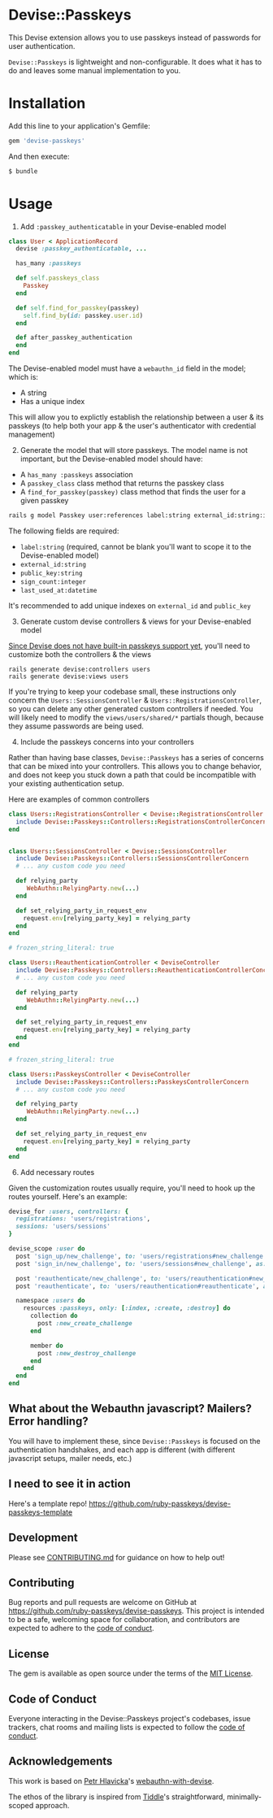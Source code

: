 # Devise::Passkeys

This Devise extension allows you to use passkeys instead of passwords for user authentication.

`Devise::Passkeys` is lightweight and non-configurable. It does what it has to do and leaves some manual implementation to you.


# Installation

Add this line to your application's Gemfile:
```ruby
gem 'devise-passkeys'
```
And then execute:

```sh
$ bundle
```

# Usage

1. Add `:passkey_authenticatable` in your Devise-enabled model

```ruby
class User < ApplicationRecord
  devise :passkey_authenticatable, ...

  has_many :passkeys

  def self.passkeys_class
    Passkey
  end

  def self.find_for_passkey(passkey)
    self.find_by(id: passkey.user.id)
  end

  def after_passkey_authentication
  end
end
```

The Devise-enabled model must have a `webauthn_id` field in the model; which is:

- A string
- Has a unique index

This will allow you to explictly establish the relationship between a user & its passkeys (to help both your app & the user's authenticator with credential management)

2. Generate the model that will store passkeys. The model name is not important, but the Devise-enabled model should have:
- A `has_many :passkeys` association
- A `passkey_class` class method that returns the passkey class
- A `find_for_passkey(passkey)` class method that finds the user for a given passkey

```sh
rails g model Passkey user:references label:string external_id:string:index:uniq public_key:string:index sign_count:integer last_used_at:datetime
```

The following fields are required:

- `label:string` (required, cannot be blank you'll want to scope it to the Devise-enabled model)
- `external_id:string`
- `public_key:string`
- `sign_count:integer`
- `last_used_at:datetime`

It's recommended to add unique indexes on `external_id` and `public_key`

3. Generate custom devise controllers & views for your Devise-enabled model

[Since Devise does not have built-in passkeys support yet](https://github.com/heartcombo/devise/issues/5527), you'll need to customize both the controllers & the views

```shell
rails generate devise:controllers users
rails generate devise:views users
```

If you're trying to keep your codebase small, these instructions only concern the `Users::SessionsController` & `Users::RegistrationsController`, so you can delete any other generated custom controllers if needed. You will likely need to modify the `views/users/shared/*` partials though, because they assume passwords are being used.

4. Include the passkeys concerns into your controllers

Rather than having base classes, `Devise::Passkeys` has a series of concerns that can be mixed into your controllers. This allows you to change behavior, and does not keep you stuck down a path that could be incompatible with your existing authentication setup.

Here are examples of common controllers

```ruby
class Users::RegistrationsController < Devise::RegistrationsController
  include Devise::Passkeys::Controllers::RegistrationsControllerConcern
end


class Users::SessionsController < Devise::SessionsController
  include Devise::Passkeys::Controllers::SessionsControllerConcern
  # ... any custom code you need

  def relying_party
     WebAuthn::RelyingParty.new(...)
  end

  def set_relying_party_in_request_env
    request.env[relying_party_key] = relying_party
  end
end

# frozen_string_literal: true

class Users::ReauthenticationController < DeviseController
  include Devise::Passkeys::Controllers::ReauthenticationControllerConcern
  # ... any custom code you need

  def relying_party
     WebAuthn::RelyingParty.new(...)
  end

  def set_relying_party_in_request_env
    request.env[relying_party_key] = relying_party
  end
end

# frozen_string_literal: true

class Users::PasskeysController < DeviseController
  include Devise::Passkeys::Controllers::PasskeysControllerConcern
  # ... any custom code you need

  def relying_party
     WebAuthn::RelyingParty.new(...)
  end

  def set_relying_party_in_request_env
    request.env[relying_party_key] = relying_party
  end
end

```

6. Add necessary routes

Given the customization routes usually require, you'll need to hook up the routes yourself. Here's an example:

```ruby
devise_for :users, controllers: {
  registrations: 'users/registrations',
  sessions: 'users/sessions'
}

devise_scope :user do
  post 'sign_up/new_challenge', to: 'users/registrations#new_challenge', as: :new_user_registration_challenge
  post 'sign_in/new_challenge', to: 'users/sessions#new_challenge', as: :new_user_session_challenge

  post 'reauthenticate/new_challenge', to: 'users/reauthentication#new_challenge', as: :new_user_reauthentication_challenge
  post 'reauthenticate', to: 'users/reauthentication#reauthenticate', as: :user_reauthentication

  namespace :users do
    resources :passkeys, only: [:index, :create, :destroy] do
      collection do
        post :new_create_challenge
      end

      member do
        post :new_destroy_challenge
      end
    end
  end
end
```


## What about the Webauthn javascript? Mailers? Error handling?

You will have to implement these, since `Devise::Passkeys` is focused on the authentication handshakes, and each app is different (with different javascript setups, mailer needs, etc.)

## I need to see it in action

Here's a template repo! https://github.com/ruby-passkeys/devise-passkeys-template

## Development

Please see [CONTRIBUTING.md](https://github.com/ruby-passkeys/devise-passkeys/blob/main/CONTRIBUTING.md) for guidance on how to help out!

## Contributing

Bug reports and pull requests are welcome on GitHub at https://github.com/ruby-passkeys/devise-passkeys. This project is intended to be a safe, welcoming space for collaboration, and contributors are expected to adhere to the [code of conduct](https://github.com/ruby-passkeys/devise-passkeys/blob/main/CODE_OF_CONDUCT.md).

## License

The gem is available as open source under the terms of the [MIT License](https://opensource.org/licenses/MIT).

## Code of Conduct

Everyone interacting in the Devise::Passkeys project's codebases, issue trackers, chat rooms and mailing lists is expected to follow the [code of conduct](https://github.com/ruby-passkeys/devise-passkeys/blob/main/CODE_OF_CONDUCT.md).


## Acknowledgements

This work is based on [Petr Hlavicka](https://github.com/CiTroNaK)'s [webauthn-with-devise](https://github.com/CiTroNaK/webauthn-with-devise/compare/main...3-passwordless).

The ethos of the library is inspired from [Tiddle](https://github.com/adamniedzielski/tiddle)'s straightforward, minimally-scoped approach.
